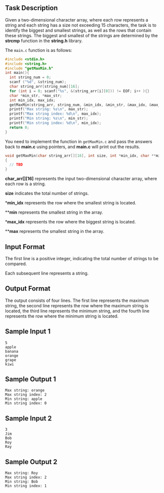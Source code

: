 ## Task Description

Given a two-dimensional character array, where each row represents a string and each string has a size not exceeding 15 characters, the task is to identify the biggest and smallest strings, as well as the rows that contain these strings. The biggest and smallest of the strings are determined by the **strcmp** function in the **string.h** library.

The `main.c` function is as follows:
```c
#include <stdio.h>
#include <string.h>
#include "getMaxMin.h"
int main(){
  int string_num = 0;
  scanf ("%d", &string_num);
  char string_arr[string_num][16];
  for (int i = 0; scanf("%s", &(string_arr[i][0])) != EOF; i++ ){}
  char *min_str, *max_str;
  int min_idx, max_idx;
  getMaxMin(string_arr, string_num, &min_idx, &min_str, &max_idx, &max_str);
  printf("Max string: %s\n", max_str);
  printf("Max string index: %d\n", max_idx);
  printf("Min string: %s\n", min_str);
  printf("Min string index: %d\n", min_idx);
  return 0;
}
```

You need to implement the function in `getMaxMin.c` and pass the answers back to **main.c** using pointers, and **main.c** will print out the results. 

```c
void getMaxMin(char string_arr[][16], int size, int *min_idx, char **min, int *max_idx, char **max)
{	
  // TBD
}
```

**char_arr[][16]** represents the input two-dimensional character array, where each row is a string.

**size** indicates the total number of strings.

***min_idx**  represents the row where the smallest string is located.

****min** represents the smallest string in the array.

***max_idx** represents the row where the biggest string is located.

****max** represents the smallest string in the array.


## Input Format
The first line is a positive integer, indicating the total number of strings to be compared.

Each subsequent line represents a string.


## Output Format

The output consists of four lines. The first line represents the maximum string, the second line represents the row where the maximum string is located, the third line represents the minimum string, and the fourth line represents the row where the minimum string is located.


## Sample Input 1
```
5
apple
banana
orange
grape
kiwi
```

## Sample Output 1
```
Max string: orange
Max string index: 2
Min string: apple
Min string index: 0

```

## Sample Input 2
```
3
Jim
Bob
Roy
Ray
```

## Sample Output 2
```
Max string: Roy
Max string index: 2
Min string: Bob
Min string index: 1
```